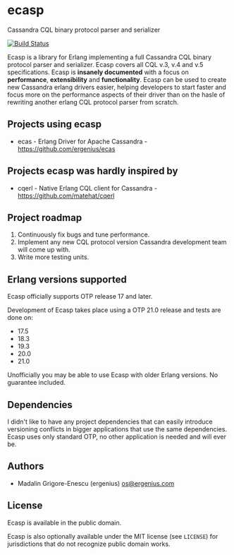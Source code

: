 # ecasp
Cassandra CQL binary protocol parser and serializer

[![Build Status](https://api.travis-ci.org/ergenius/epool.svg?branch=master)](https://travis-ci.org/ergenius/ecasp)

Ecasp is a library for Erlang implementing a full Cassandra CQL binary protocol parser and serializer. 
Ecasp covers all CQL v.3, v.4 and v.5 specifications.
Ecasp is **insanely documented** with a focus on **performance**, **extensibility** and **functionality**.
Ecasp can be used to create new Cassandra erlang drivers easier, helping developers to start faster and focus more on the performance aspects of their driver than on the hasle of rewriting another erlang CQL protocol parser from scratch.

## Projects using ecasp

- ecas - Erlang Driver for Apache Cassandra - https://github.com/ergenius/ecas

## Projects ecasp was hardly inspired by

- cqerl - Native Erlang CQL client for Cassandra - https://github.com/matehat/cqerl

## Project roadmap

1. Continuously fix bugs and tune performance.
2. Implement any new CQL protocol version Cassandra development team will come up with.
3. Write more testing units.

## Erlang versions supported

Ecasp officially supports OTP release 17 and later.

Development of Ecasp takes place using a OTP 21.0 release and tests are done on:
- 17.5
- 18.3
- 19.3
- 20.0
- 21.0

Unofficially you may be able to use Ecasp with older Erlang versions. No guarantee included.

## Dependencies

I didn't like to have any project dependencies that can easily introduce versioning conflicts in bigger applications that use the same dependencies. Ecasp uses only standard OTP, no other application is needed and will ever be.

## Authors

- Madalin Grigore-Enescu (ergenius) <os@ergenius.com>

## License

Ecasp is available in the public domain.

Ecasp is also optionally available under the MIT license (see `LICENSE`) for jurisdictions that do not recognize public domain works.
